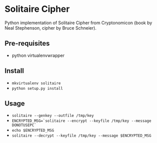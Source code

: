 # Solitaire Cipher

Python implementation of Solitaire Cipher from Cryptonomicon (book by Neal Stephenson, cipher by Bruce Schneier).

## Pre-requisites
 * python virtualenvwrapper

## Install
 * `mkvirtualenv solitaire`
 * `python setup.py install`

## Usage
 * `solitaire --genkey --outfile /tmp/key`
 * ``ENCRYPTED_MSG=`solitaire --encrypt --keyfile /tmp/key --message DONOTUSEPC` ``
 * `echo $ENCRYPTED_MSG`
 * `solitaire --decrypt --keyfile /tmp/key --message $ENCRYPTED_MSG`
